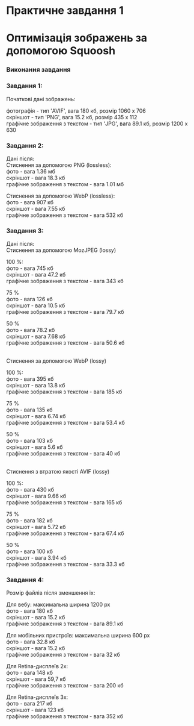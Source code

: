# Практичне завдання 1
# Оптимізація зображень за допомогою Squoosh
### Виконання завдання
### Завдання 1:<br>
Початкові дані зображень: <br>

фотографія - тип 'AVIF', вага 180 кб, розмір 1060 х 706 <br>
скріншот - тип 'PNG', вага 15.2 кб, розмір 435 х 112<br>
графічне зображення з текстом - тип 'JPG', вага 89.1 кб, розмір 1200 х 630

### Завдання 2:
Дані після:<br>
Cтиснення за допомогою PNG (lossless):<br>
фото - вага 1.36 мб<br>
скріншот - вага 18.3 кб<br>
графічне зображення з текстом - вага 1.01 мб

Cтиснення за допомогою WebP (lossless):<br>
фото - вага 907 кб<br>
скріншот - вага 7.55 кб<br>
графічне зображення з текстом - вага 532 кб<br>

### Завдання 3:
Дані після:<br>
Стиснення за допомогою MozJPEG (lossy)<br>

100 %:<br>
фото - вага 745 кб<br>
скріншот - вага 47.2 кб<br>
графічне зображення з текстом - вага 343 кб<br>

75 %<br>
фото - вага 126 кб<br>
скріншот - вага 10.5 кб<br>
графічне зображення з текстом - вага 79.7 кб<br>

50 %<br>
фото - вага 78.2 кб<br>
скріншот - вага 7.68 кб<br>
графічне зображення з текстом - вага 50.6 кб<br><br>


Стиснення за допомогою WebP (lossy)<br>

100 %:<br>
фото - вага 395 кб<br>
скріншот - вага 13.8 кб<br>
графічне зображення з текстом - вага 185 кб<br>

75 %<br>
фото - вага 135 кб<br>
скріншот - вага 6.74 кб<br>
графічне зображення з текстом - вага 53.4 кб<br>

50 %<br>
фото - вага 103 кб<br>
скріншот - вага 5.6 кб<br>
графічне зображення з текстом - вага 40 кб<br><br>


Стиснення з втратою якості AVIF (lossy)<br>

100 %:<br>
фото - вага 430 кб<br>
скріншот - вага 9.66 кб<br>
графічне зображення з текстом - вага 165 кб<br>

75 %<br>
фото - вага 182 кб<br>
скріншот - вага 5.72 кб<br>
графічне зображення з текстом - вага 67.4 кб<br>

50 %<br>
фото - вага 100 кб<br>
скріншот - вага 3.94 кб<br>
графічне зображення з текстом - вага 33.3 кб<br>

### Завдання 4:
Розмір файлів після зменшення іх: <br>

Для вебу: максимальна ширина 1200 px<br>
фото - вага 180 кб<br>
скріншот - вага 15.2 кб<br>
графічне зображення з текстом - вага 89.1 кб<br>

Для мобільних пристроїв: максимальна ширина 600 px<br>
фото - вага 32.8 кб<br>
скріншот - вага 15.2 кб<br>
графічне зображення з текстом - вага 32 кб<br>

Для Retina-дисплеїв 2х:<br>
фото - вага 148 кб<br>
скріншот - вага 59,7 кб<br>
графічне зображення з текстом - вага 200 кб<br>

Для Retina-дисплеїв 3х: <br>
фото - вага 217 кб<br>
скріншот - вага 123 кб<br>
графічне зображення з текстом - вага 352 кб<br>























































